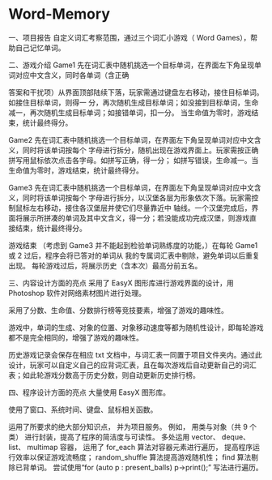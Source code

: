 # Word-Memory
一、项目报告
自定义词汇考察范围，通过三个词汇小游戏（ Word Games），帮助自己记忆单词。

二、游戏介绍
Game1
先在词汇表中随机挑选一个目标单词，在界面左下角呈现单词对应中文含义，同时各单词（含正确

答案和干扰项）从界面顶部陆续下落，玩家需通过键盘左右移动，接住目标单词。如接住目标单词，则得一 分，再次随机生成目标单词；如没接到目标单词，生命减一，再次随机生成目标单词；如接错单词，扣一分。 当生命值为零时，游戏结束，统计最终得分。

Game2
先在词汇表中随机挑选一个目标单词，在界面左下角呈现单词对应中文含义，同时将该单词按每个 字母进行拆分，随机出现在游戏界面上。玩家需按正确拼写用鼠标依次点击各字母。如拼写正确，得一分； 如拼写错误，生命减一。当生命值为零时，游戏结束，统计最终得分。

Game3
先在词汇表中随机挑选一个目标单词，在界面左下角呈现单词对应中文含义，同时将该单词按每个 字母进行拆分，以汉堡各层为形象依次下落。玩家需控制鼠标左右移动，接住各汉堡层并使它们尽量靠近中 轴线。一个汉堡完成后，界面将展示所拼凑的单词及其中文含义，得一分；若没能成功完成汉堡，则游戏直 接结束，统计最终得分。

游戏结束
（考虑到 Game3 并不能起到检验单词熟练度的功能，）在每轮 Game1 或 2 过后，程序会将已答对的单词从 我的专属词汇表中剔除，避免单词以后重复出现。 每轮游戏过后，将展示历史（含本次）最高分前五名。

三、内容设计方面的亮点
采用了 EasyX 图形库进行游戏界面的设计，用 Photoshop 软件对网络素材图片进行处理。

采用了分数、生命值、分数排行榜等竞技要素，增强了游戏的趣味性。

游戏中，单词的生成、对象的位置、对象移动速度等都为随机性设计，即每轮游戏都不是完全相同的，增强了游戏的趣味性。

历史游戏记录会保存在相应 txt 文档中，与词汇表一同置于项目文件夹内。通过此设计，玩家可以自定义自己的应背词汇表，且在每次游戏后自动更新自己的词汇表；如此轮游戏分数高于历史分数，则自动更新历史排行榜。

四、程序设计方面的亮点
大量使用 EasyX 图形库。

使用了窗口、系统时间、键盘、鼠标相关函数。

运用了所要求的绝大部分知识点， 并为项目服务。 例如， 用类与对象（共 9 个类） 进行封装，提高了程序的简洁度与可读性。 多处运用 vector、 deque、 list、 multimap 容器， 运用了 for_each 算法对容器元素进行遍历， 提高程序运行效率以保证游戏流畅度； random_shuffle 算法提高游戏随机性； find 算法剔除已背单词。 尝试使用“for (auto p : present_balls) p->print();” 写法进行遍历。
